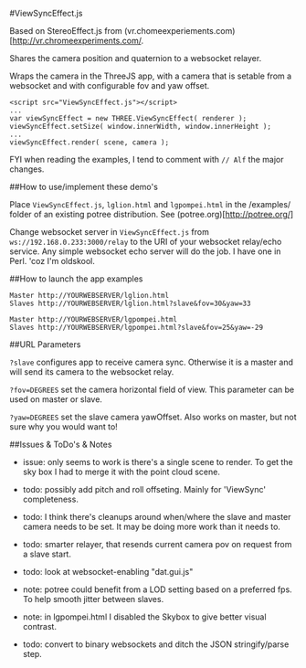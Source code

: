 #ViewSyncEffect.js 

Based on StereoEffect.js from (vr.chomeexperiements.com)[http://vr.chromeexperiments.com/.

Shares the camera position and quaternion to a websocket relayer.

Wraps the camera in the ThreeJS app, with a camera that is setable from a websocket and with configurable fov and yaw offset.

```
<script src="ViewSyncEffect.js"></script>
...
var viewSyncEffect = new THREE.ViewSyncEffect( renderer );
viewSyncEffect.setSize( window.innerWidth, window.innerHeight );
...
viewSyncEffect.render( scene, camera );
```

FYI when reading the examples, I tend to comment with `// Alf` the major changes.

##How to use/implement these demo's

Place `ViewSyncEffect.js`, `lglion.html` and `lgpompei.html` in the /examples/ folder of an existing potree distribution. See (potree.org)[http://potree.org/]

Change websocket server in `ViewSyncEffect.js` from `ws://192.168.0.233:3000/relay` to the URI of your websocket relay/echo service.
Any simple websocket echo server will do the job. I have one in Perl. 'coz I'm oldskool.

##How to launch the app examples

```
Master http://YOURWEBSERVER/lglion.html
Slaves http://YOURWEBSERVER/lglion.html?slave&fov=30&yaw=33

Master http://YOURWEBSERVER/lgpompei.html
Slaves http://YOURWEBSERVER/lgpompei.html?slave&fov=25&yaw=-29
```

##URL Parameters

`?slave` configures app to receive camera sync. Otherwise it is a master and will send its camera to the websocket relay.

`?fov=DEGREES` set the camera horizontal field of view. This parameter can be used on master or slave.

`?yaw=DEGREES` set the slave camera yawOffset. Also works on master, but not sure why you would want to!

##Issues & ToDo's & Notes

* issue: only seems to work is there's a single scene to render. To get the sky box I had to merge it with the point cloud scene.

* todo: possibly add pitch and roll offseting. Mainly for 'ViewSync' completeness.

* todo: I think there's cleanups around when/where the slave and master camera needs to be set. It may be doing more work than it needs to.

* todo: smarter relayer, that resends current camera pov on request from a slave start.

* todo: look at websocket-enabling "dat.gui.js"

* note: potree could benefit from a LOD setting based on a preferred fps. To help smooth jitter between slaves.

* note: in lgpompei.html I disabled the Skybox to give better visual contrast.

* todo: convert to binary websockets and ditch the JSON stringify/parse step.

